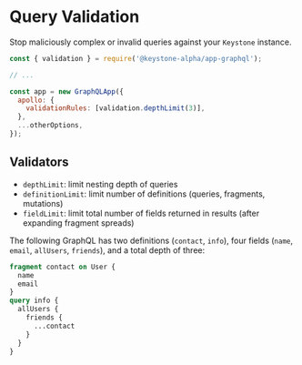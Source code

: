 <!--[meta]
section: api
title: Query Validation
order: 6
[meta]-->

# Query Validation

Stop maliciously complex or invalid queries against your `Keystone` instance.

```javascript
const { validation } = require('@keystone-alpha/app-graphql');

// ...

const app = new GraphQLApp({
  apollo: {
    validationRules: [validation.depthLimit(3)],
  },
  ...otherOptions,
});
```

## Validators

- `depthLimit`: limit nesting depth of queries
- `definitionLimit`: limit number of definitions (queries, fragments, mutations)
- `fieldLimit`: limit total number of fields returned in results (after expanding fragment spreads)

The following GraphQL has two definitions (`contact`, `info`), four fields (`name`, `email`, `allUsers`, `friends`), and a total depth of three:

```graphql
fragment contact on User {
  name
  email
}
query info {
  allUsers {
    friends {
      ...contact
    }
  }
}
```
